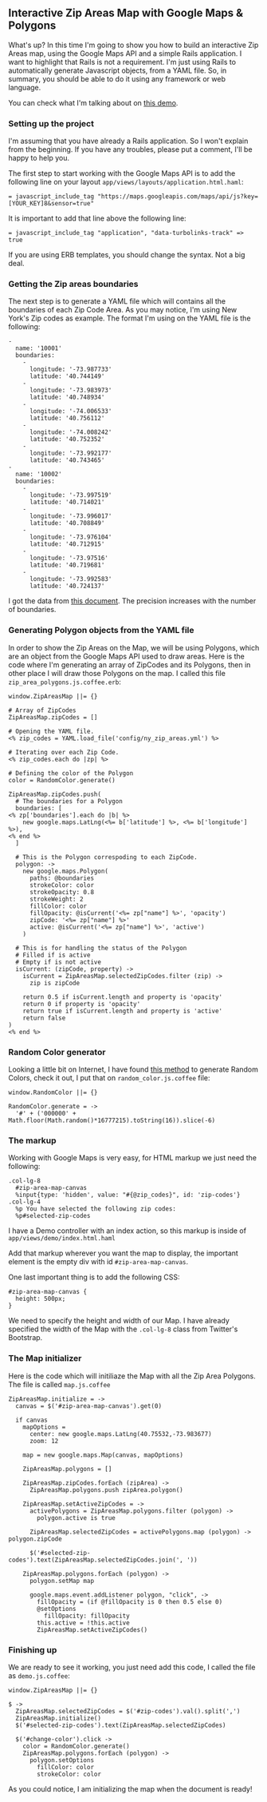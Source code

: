 ## Interactive Zip Areas Map with Google Maps & Polygons

What's up? In this time I'm going to show you how to build an interactive Zip Areas map, using the Google Maps API and a simple Rails application. I want to highlight that Rails is not a requirement. I'm just using Rails to automatically generate Javascript objects, from a YAML file. So, in summary, you should be able to do it using any framework or web language.

You can check what I'm talking about on [this demo](http://zip-areas.herokuapp.com).

### Setting up the project

I'm assuming that you have already a Rails application. So I won't explain from the beginning. If you have any troubles, please put a comment, I'll be happy to help you.

The first step to start working with the Google Maps API is to add the following line on your layout `app/views/layouts/application.html.haml`:

    = javascript_include_tag "https://maps.googleapis.com/maps/api/js?key=[YOUR_KEY]8&sensor=true"

It is important to add that line above the following line:

    = javascript_include_tag "application", "data-turbolinks-track" => true

If you are using ERB templates, you should change the syntax. Not a big deal.

### Getting the Zip areas boundaries

The next step is to generate a YAML file which will contains all the boundaries of each Zip Code Area. As you may notice, I'm using New York's Zip codes as example. The format I'm using on the YAML file is the following:

    -
      name: '10001'
      boundaries:
        -
          longitude: '-73.987733'
          latitude: '40.744149'
        -
          longitude: '-73.983973'
          latitude: '40.748934'
        -
          longitude: '-74.006533'
          latitude: '40.756112'
        -
          longitude: '-74.008242'
          latitude: '40.752352'
        -
          longitude: '-73.992177'
          latitude: '40.743465'
    -
      name: '10002'
      boundaries:
        -
          longitude: '-73.997519'
          latitude: '40.714021'
        -
          longitude: '-73.996017'
          latitude: '40.708849'
        -
          longitude: '-73.976104'
          latitude: '40.712915'
        -
          longitude: '-73.97516'
          latitude: '40.719681'
        -
          longitude: '-73.992583'
          latitude: '40.724137'

I got the data from [this document](https://www.google.com/fusiontables/DataSource?docid=1Lae-86jeUDLmA6-8APDDqazlTOy1GsTXh28DAkw). The precision increases with the number of boundaries.

### Generating Polygon objects from the YAML file

In order to show the Zip Areas on the Map, we will be using Polygons, which are an object from the Google Maps API used to draw areas. Here is the code where I'm generating an array of ZipCodes and its Polygons, then in other place I will draw those Polygons on the map. I called this file `zip_area_polygons.js.coffee.erb`:

    window.ZipAreasMap ||= {}

    # Array of ZipCodes
    ZipAreasMap.zipCodes = []

    # Opening the YAML file.
    <% zip_codes = YAML.load_file('config/ny_zip_areas.yml') %>

    # Iterating over each Zip Code.
    <% zip_codes.each do |zp| %>

    # Defining the color of the Polygon
    color = RandomColor.generate()

    ZipAreasMap.zipCodes.push(
      # The boundaries for a Polygon
      boundaries: [
    <% zp['boundaries'].each do |b| %>
        new google.maps.LatLng(<%= b['latitude'] %>, <%= b['longitude'] %>),
    <% end %>
      ]

      # This is the Polygon correspoding to each ZipCode.
      polygon: ->
        new google.maps.Polygon(
          paths: @boundaries
          strokeColor: color
          strokeOpacity: 0.8
          strokeWeight: 2
          fillColor: color
          fillOpacity: @isCurrent('<%= zp["name"] %>', 'opacity')
          zipCode: '<%= zp["name"] %>'
          active: @isCurrent('<%= zp["name"] %>', 'active')
        )

      # This is for handling the status of the Polygon
      # Filled if is active
      # Empty if is not active
      isCurrent: (zipCode, property) ->
        isCurrent = ZipAreasMap.selectedZipCodes.filter (zip) ->
          zip is zipCode

        return 0.5 if isCurrent.length and property is 'opacity'
        return 0 if property is 'opacity'
        return true if isCurrent.length and property is 'active'
        return false
    )
    <% end %>

### Random Color generator

Looking a little bit on Internet, I have found [this method](http://www.paulirish.com/2009/random-hex-color-code-snippets/) to generate Random Colors, check it out, I put that on `random_color.js.coffee` file:

    window.RandomColor ||= {}

    RandomColor.generate = ->
      '#' + ('000000' + Math.floor(Math.random()*16777215).toString(16)).slice(-6)

### The markup

Working with Google Maps is very easy, for HTML markup we just need the following:

    .col-lg-8
      #zip-area-map-canvas
      %input{type: 'hidden', value: "#{@zip_codes}", id: 'zip-codes'}
    .col-lg-4
      %p You have selected the following zip codes:
      %p#selected-zip-codes

I have a Demo controller with an index action, so this markup is inside of `app/views/demo/index.html.haml`

Add that markup wherever you want the map to display, the important element is the empty div with id `#zip-area-map-canvas`.

One last important thing is to add the following CSS:

    #zip-area-map-canvas {
      height: 500px;
    }

We need to specify the height and width of our Map. I have already specified the width of the Map with the `.col-lg-8` class from Twitter's Bootstrap.

### The Map initializer

Here is the code which will initiliaze the Map with all the Zip Area Polygons. The file is called `map.js.coffee`

    ZipAreasMap.initialize = ->
      canvas = $('#zip-area-map-canvas').get(0)

      if canvas
        mapOptions =
          center: new google.maps.LatLng(40.75532,-73.983677)
          zoom: 12

        map = new google.maps.Map(canvas, mapOptions)

        ZipAreasMap.polygons = []

        ZipAreasMap.zipCodes.forEach (zipArea) ->
          ZipAreasMap.polygons.push zipArea.polygon()

        ZipAreasMap.setActiveZipCodes = ->
          activePolygons = ZipAreasMap.polygons.filter (polygon) ->
            polygon.active is true

          ZipAreasMap.selectedZipCodes = activePolygons.map (polygon) -> polygon.zipCode

          $('#selected-zip-codes').text(ZipAreasMap.selectedZipCodes.join(', '))

        ZipAreasMap.polygons.forEach (polygon) ->
          polygon.setMap map

          google.maps.event.addListener polygon, "click", ->
            fillOpacity = (if @fillOpacity is 0 then 0.5 else 0)
            @setOptions
              fillOpacity: fillOpacity
            this.active = !this.active
            ZipAreasMap.setActiveZipCodes()

### Finishing up

We are ready to see it working, you just need add this code, I called the file as `demo.js.coffee`:

    window.ZipAreasMap ||= {}

    $ ->
      ZipAreasMap.selectedZipCodes = $('#zip-codes').val().split(',')
      ZipAreasMap.initialize()
      $('#selected-zip-codes').text(ZipAreasMap.selectedZipCodes)

      $('#change-color').click ->
        color = RandomColor.generate()
        ZipAreasMap.polygons.forEach (polygon) ->
          polygon.setOptions
            fillColor: color
            strokeColor: color

As you could notice, I am initializing the map when the document is ready!
